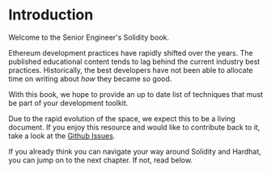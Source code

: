 # Introduction

Welcome to the Senior Engineer's Solidity book.

Ethereum development practices have rapidly shifted over the years. The published
educational content tends to lag behind the current industry best practices. Historically,
the best developers have not been able to allocate time on writing about _how_ they became
so good.

With this book, we hope to provide an up to date list of techniques that must be
part of your development toolkit.

Due to the rapid evolution of the space, we expect this to be a living document.
If you enjoy this resource and would like to contribute back to it, take a look
at the [Github Issues](https://github.com/gakonst/solidity-book/issues).

If you already think you can navigate your way around Solidity and Hardhat, you 
can jump on to the next chapter. If not, read below.
